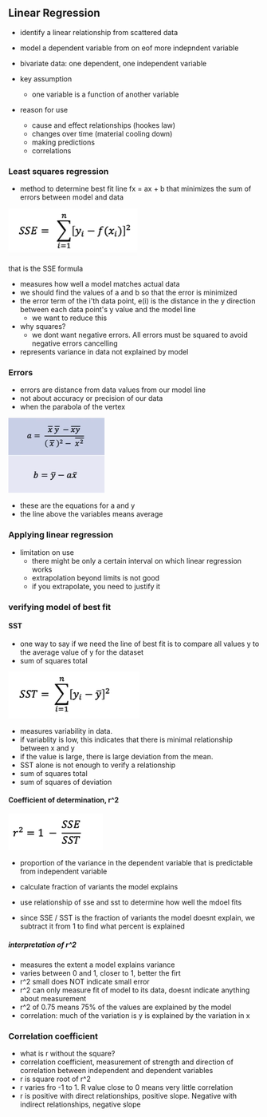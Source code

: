 ## Linear Regression
* identify a linear relationship from scattered data
* model a dependent variable from on eof more indepndent variable
* bivariate data: one dependent, one independent variable
* key assumption
  * one variable is a function of another variable

* reason for use
  * cause and effect relationships (hookes law)
  * changes over time (material cooling down)
  * making predictions
  * correlations

### Least squares regression
* method to determine best fit line fx = ax + b that minimizes the sum of errors between model and data

![alt text](SSE.png "SSE")

that is the SSE formula
* measures how well a model matches actual data
* we should find the values of a and b so that the error is minimized
* the error term of the i'th data point, e(i) is the distance in the y direction between each data point's y value and the model line
  * we want to reduce this
* why squares? 
  * we dont want negative errors. All errors must be squared to avoid negative errors cancelling
* represents variance in data not explained by model

### Errors
* errors are distance from data values from our model line
* not about accuracy or precision of our data
* when the parabola of the vertex

![alt text](least-squares-regression.png "SSE")

* these are the equations for a and y
* the line above the variables means average

### Applying linear regression
* limitation on use
  * there might be only a certain interval on which linear regression works
  * extrapolation beyond limits is not good
  * if you extrapolate, you need to justify it

### verifying model of best fit
#### SST
* one way to say if we need the line of best fit is to compare all values y to the average value of y for the dataset
* sum of squares total

![alt text](SST.png "SSE")

* measures variability in data.
* if variablity is low, this indicates that there is minimal relationship between x and y
* if the value is large, there is large deviation from the mean. 
* SST alone is not enough to verify a relationship
* sum of squares total
* sum of squares of deviation

#### Coefficient of determination, r^2
![alt text](r2.png "SSE")

* proportion of the variance in the dependent variable that is predictable from independent variable
* calculate fraction of variants the model explains
* use relationship of sse and sst to determine how well the mdoel fits

* since SSE / SST is the fraction of variants the model doesnt explain, we subtract it from 1 to find what percent is explained

##### interpretation of r^2
* measures the extent a model explains variance
* varies between 0 and 1, closer to 1, better the firt
* r^2 small does NOT indicate small error
* r^2 can only measure fit of model to its data, doesnt indicate anything about measurement
* r^2 of 0.75 means 75% of the values are explained by the model
* correlation: much of the variation is y is explained by the variation in x

### Correlation coefficient
* what is r without the square?
* correlation coefficient, measurement of strength and direction of correlation between independent and dependent variables
* r is square root of r^2
* r varies fro -1 to 1. R value close to 0 means very little correlation
* r is positive with direct relationships, positive slope. Negative with indirect relationships, negative slope